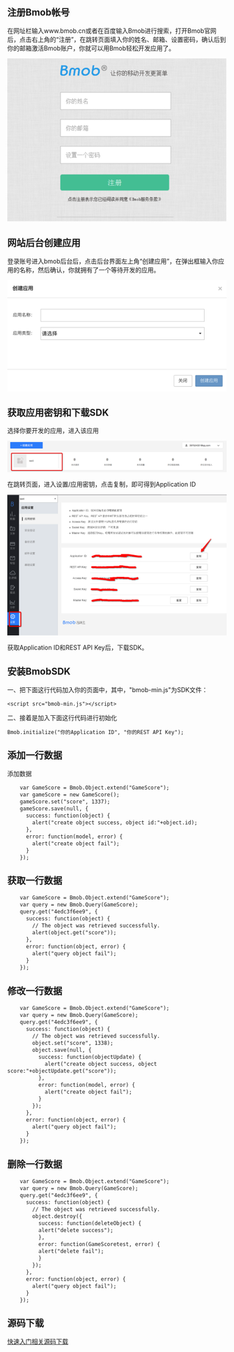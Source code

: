 ## 注册Bmob帐号
在网址栏输入www.bmob.cn或者在百度输入Bmob进行搜索，打开Bmob官网后，点击右上角的“注册”，在跳转页面填入你的姓名、邮箱、设置密码，确认后到你的邮箱激活Bmob账户，你就可以用Bmob轻松开发应用了。

![](image/rumen_zhuce.png)
## 网站后台创建应用

登录账号进入bmob后台后，点击后台界面左上角“创建应用”，在弹出框输入你应用的名称，然后确认，你就拥有了一个等待开发的应用。

![](image/rumen_chuangjian.png)
## 获取应用密钥和下载SDK

选择你要开发的应用，进入该应用

![](image/rumen_miyue_1.png)

在跳转页面，进入设置/应用密钥，点击复制，即可得到Application ID

![](image/rumen_miyue_2.png)

获取Application ID和REST API Key后，下载SDK。


## 安装BmobSDK

一、把下面这行代码加入你的页面中，其中，"bmob-min.js"为SDK文件：

```
<script src="bmob-min.js"></script>
```




二、接着是加入下面这行代码进行初始化

```
Bmob.initialize("你的Application ID", "你的REST API Key");

```

## 添加一行数据

添加数据
```
    var GameScore = Bmob.Object.extend("GameScore");
    var gameScore = new GameScore();
    gameScore.set("score", 1337);
    gameScore.save(null, {
      success: function(object) {
        alert("create object success, object id:"+object.id);
      },
      error: function(model, error) {
        alert("create object fail");
      }
    });
```

## 获取一行数据

```
    var GameScore = Bmob.Object.extend("GameScore");
    var query = new Bmob.Query(GameScore);
    query.get("4edc3f6ee9", {
      success: function(object) {
        // The object was retrieved successfully.
        alert(object.get("score"));
      },
      error: function(object, error) {
        alert("query object fail");
      }
    });
```

## 修改一行数据

```
    var GameScore = Bmob.Object.extend("GameScore");
    var query = new Bmob.Query(GameScore);
    query.get("4edc3f6ee9", {
      success: function(object) {
        // The object was retrieved successfully.
        object.set("score", 1338);
        object.save(null, {
          success: function(objectUpdate) {
            alert("create object success, object score:"+objectUpdate.get("score"));
          },
          error: function(model, error) {
            alert("create object fail");
          }
        });
      },
      error: function(object, error) {
        alert("query object fail");
      }
    });
```

## 删除一行数据

```
    var GameScore = Bmob.Object.extend("GameScore");
    var query = new Bmob.Query(GameScore);
    query.get("4edc3f6ee9", {
      success: function(object) {
        // The object was retrieved successfully.
        object.destroy({
          success: function(deleteObject) {
          alert("delete success");
          },
          error: function(GameScoretest, error) {
          alert("delete fail");
          }
        });
      },
      error: function(object, error) {
        alert("query object fail");
      }
    });
```


## 源码下载

[快速入门相关源码下载](http://www.bmob.cn/static/bmob_jssdk_quickstart.zip "快速入门相关源码下载")



